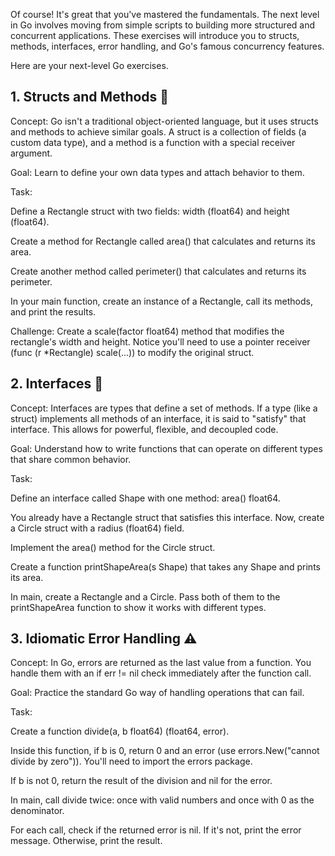 Of course! It's great that you've mastered the fundamentals. The next level in Go involves moving from simple scripts to building more structured and concurrent applications. These exercises will introduce you to structs, methods, interfaces, error handling, and Go's famous concurrency features.

Here are your next-level Go exercises.

## 1. Structs and Methods 🧱

Concept: Go isn't a traditional object-oriented language, but it uses structs and methods to achieve similar goals. A struct is a collection of fields (a custom data type), and a method is a function with a special receiver argument.

Goal: Learn to define your own data types and attach behavior to them.

Task:

Define a Rectangle struct with two fields: width (float64) and height (float64).

Create a method for Rectangle called area() that calculates and returns its area.

Create another method called perimeter() that calculates and returns its perimeter.

In your main function, create an instance of a Rectangle, call its methods, and print the results.

Challenge: Create a scale(factor float64) method that modifies the rectangle's width and height. Notice you'll need to use a pointer receiver (func (r \*Rectangle) scale(...)) to modify the original struct.

## 2. Interfaces 🧩

Concept: Interfaces are types that define a set of methods. If a type (like a struct) implements all methods of an interface, it is said to "satisfy" that interface. This allows for powerful, flexible, and decoupled code.

Goal: Understand how to write functions that can operate on different types that share common behavior.

Task:

Define an interface called Shape with one method: area() float64.

You already have a Rectangle struct that satisfies this interface. Now, create a Circle struct with a radius (float64) field.

Implement the area() method for the Circle struct.

Create a function printShapeArea(s Shape) that takes any Shape and prints its area.

In main, create a Rectangle and a Circle. Pass both of them to the printShapeArea function to show it works with different types.

## 3. Idiomatic Error Handling ⚠️

Concept: In Go, errors are returned as the last value from a function. You handle them with an if err != nil check immediately after the function call.

Goal: Practice the standard Go way of handling operations that can fail.

Task:

Create a function divide(a, b float64) (float64, error).

Inside this function, if b is 0, return 0 and an error (use errors.New("cannot divide by zero")). You'll need to import the errors package.

If b is not 0, return the result of the division and nil for the error.

In main, call divide twice: once with valid numbers and once with 0 as the denominator.

For each call, check if the returned error is nil. If it's not, print the error message. Otherwise, print the result.
